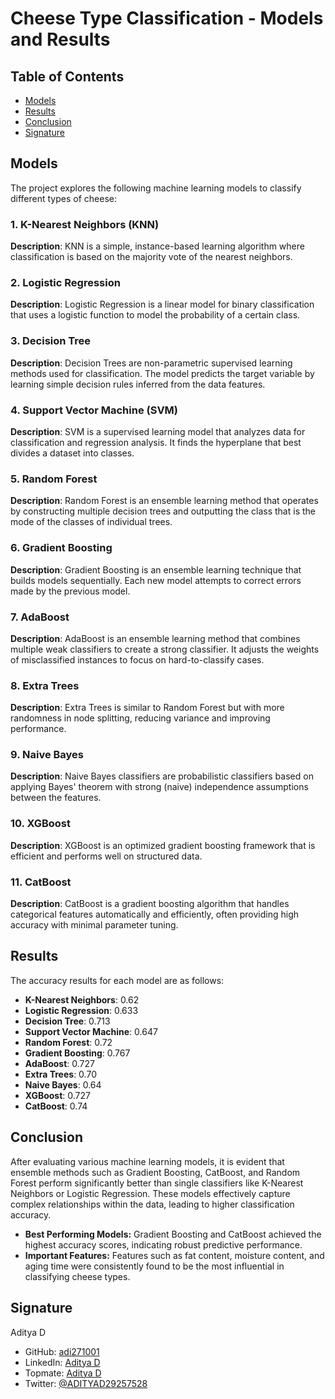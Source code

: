 # Cheese Type Classification - Models and Results

## Table of Contents

- [Models](#models)
- [Results](#results)
- [Conclusion](#conclusion)
- [Signature](#signature)

## Models

The project explores the following machine learning models to classify different types of cheese:

### 1. K-Nearest Neighbors (KNN)

**Description**: 
KNN is a simple, instance-based learning algorithm where classification is based on the majority vote of the nearest neighbors.

### 2. Logistic Regression

**Description**: 
Logistic Regression is a linear model for binary classification that uses a logistic function to model the probability of a certain class.

### 3. Decision Tree

**Description**: 
Decision Trees are non-parametric supervised learning methods used for classification. The model predicts the target variable by learning simple decision rules inferred from the data features.

### 4. Support Vector Machine (SVM)

**Description**: 
SVM is a supervised learning model that analyzes data for classification and regression analysis. It finds the hyperplane that best divides a dataset into classes.

### 5. Random Forest

**Description**: 
Random Forest is an ensemble learning method that operates by constructing multiple decision trees and outputting the class that is the mode of the classes of individual trees.

### 6. Gradient Boosting

**Description**: 
Gradient Boosting is an ensemble learning technique that builds models sequentially. Each new model attempts to correct errors made by the previous model.

### 7. AdaBoost

**Description**: 
AdaBoost is an ensemble learning method that combines multiple weak classifiers to create a strong classifier. It adjusts the weights of misclassified instances to focus on hard-to-classify cases.

### 8. Extra Trees

**Description**: 
Extra Trees is similar to Random Forest but with more randomness in node splitting, reducing variance and improving performance.

### 9. Naive Bayes

**Description**: 
Naive Bayes classifiers are probabilistic classifiers based on applying Bayes' theorem with strong (naive) independence assumptions between the features.

### 10. XGBoost

**Description**: 
XGBoost is an optimized gradient boosting framework that is efficient and performs well on structured data.

### 11. CatBoost

**Description**: 
CatBoost is a gradient boosting algorithm that handles categorical features automatically and efficiently, often providing high accuracy with minimal parameter tuning.

## Results

The accuracy results for each model are as follows:

- **K-Nearest Neighbors**: 0.62
- **Logistic Regression**: 0.633
- **Decision Tree**: 0.713
- **Support Vector Machine**: 0.647
- **Random Forest**: 0.72
- **Gradient Boosting**: 0.767
- **AdaBoost**: 0.727
- **Extra Trees**: 0.70
- **Naive Bayes**: 0.64
- **XGBoost**: 0.727
- **CatBoost**: 0.74

## Conclusion

After evaluating various machine learning models, it is evident that ensemble methods such as Gradient Boosting, CatBoost, and Random Forest perform significantly better than single classifiers like K-Nearest Neighbors or Logistic Regression. These models effectively capture complex relationships within the data, leading to higher classification accuracy.

- **Best Performing Models:** Gradient Boosting and CatBoost achieved the highest accuracy scores, indicating robust predictive performance.
- **Important Features:** Features such as fat content, moisture content, and aging time were consistently found to be the most influential in classifying cheese types.

## Signature

Aditya D
* GitHub: [adi271001](https://www.github.com/adi271001)
* LinkedIn: [Aditya D](https://www.linkedin.com/in/aditya-d-23453a179/)
* Topmate: [Aditya D](https://topmate.io/aditya_d/)
* Twitter: [@ADITYAD29257528](https://x.com/ADITYAD29257528)
